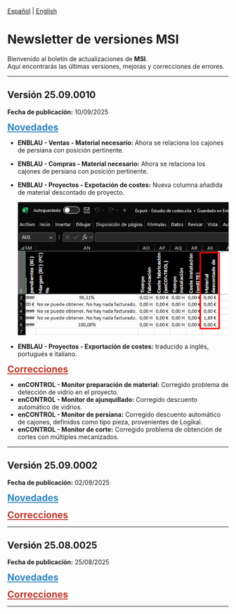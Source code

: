 <div class="lang-switcher">
  <a href="/">Español</a> | <a href="/en/">English</a>
</div>

# Newsletter de versiones MSI

Bienvenido al boletín de actualizaciones de **MSI**.  
Aquí encontrarás las últimas versiones, mejoras y correcciones de errores.

---

## Versión 25.09.0010
**Fecha de publicación:** 10/09/2025

<span style="font-size:21px; font-weight:bold; color:#2E86C1; text-decoration: underline;">Novedades</span>

- **ENBLAU - Ventas - Material necesario:** Ahora se relaciona los cajones de persiana con posición pertinente.
- **ENBLAU - Compras - Material necesario:** Ahora se relaciona los cajones de persiana con posición pertinente. 
- **ENBLAU - Proyectos - Expotación de costes:** Nueva columna añadida de material descontado de proyecto.

    ![Ventas Informe](images/MSI/exportacion_coste.png)

- **ENBLAU - Proyectos - Exportación de costes:** traducido a inglés, portugués e italiano.

<span style="font-size:21px; font-weight:bold; color:#C0392B; text-decoration: underline;">Correcciones</span>

- **enCONTROL - Monitor preparación de material:** Corregido problema de detección de vidrio en el proyecto.
- **enCONTROL - Monitor de ajunquillado:** Corregido descuento automático de vidrios.
- **enCONTROL - Monitor de persiana:** Corregido descuento automático de cajones, definidos como tipo pieza, provenientes de Logikal.
- **enCONTROL - Monitor de corte:** Corregido problema de obtención de cortes con múltiples mecanizados.

---

## Versión 25.09.0002
**Fecha de publicación:** 02/09/2025

<span style="font-size:21px; font-weight:bold; color:#2E86C1; text-decoration: underline;">Novedades</span>

<span style="font-size:21px; font-weight:bold; color:#C0392B; text-decoration: underline;">Correcciones</span>

---

## Versión 25.08.0025
**Fecha de publicación:** 25/08/2025

<span style="font-size:21px; font-weight:bold; color:#2E86C1; text-decoration: underline;">Novedades</span>

<span style="font-size:21px; font-weight:bold; color:#C0392B; text-decoration: underline;">Correcciones</span>

---


